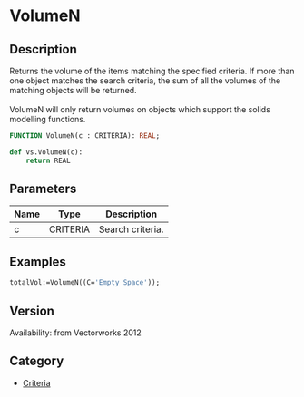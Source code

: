 # VolumeN

## Description
Returns the volume of the items matching the specified criteria. If more than one object matches the search criteria, the sum of all the volumes of the matching objects will be returned. <BR>
<BR>
VolumeN will only return volumes on objects which support the solids modelling functions.

```pascal
FUNCTION VolumeN(c : CRITERIA): REAL;
```

```python
def vs.VolumeN(c):
    return REAL
```

## Parameters
|Name|Type|Description|
|---|---|---|
|c|CRITERIA|Search criteria.|

## Examples
```pascal
totalVol:=VolumeN((C='Empty Space'));
```

## Version
Availability: from Vectorworks 2012

## Category
* [Criteria](../Categories/Criteria.md)
